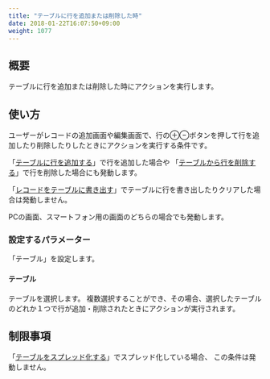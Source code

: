 ```yaml
---
title: "テーブルに行を追加または削除した時"
date: 2018-01-22T16:07:50+09:00
weight: 1077
---
```


## 概要

テーブルに行を追加または削除した時にアクションを実行します。

## 使い方

ユーザーがレコードの追加画面や編集画面で、行の⊕⊖ボタンを押して行を追加したり削除したりしたときにアクションを実行する条件です。

「[テーブルに行を追加する](../../../actions/table/add_table_row/)」で行を追加した場合や
「[テーブルから行を削除する](../../../actions/table/remove_table_row/)」で行を削除した場合にも発動します。

「[レコードをテーブルに書き出す](../../../actions/table/write_record_to_table/)」でテーブルに行を書き出したりクリアした場合は発動しません。

PCの画面、スマートフォン用の画面のどちらの場合でも発動します。

### 設定するパラメーター

「テーブル」を設定します。

#### テーブル

テーブルを選択します。
複数選択することができ、その場合、選択したテーブルのどれか１つで行が追加・削除されたときにアクションが実行されます。

## 制限事項

「[テーブルをスプレッド化する](../../../actions/table/set_handsontable/)」でスプレッド化している場合、
この条件は発動しません。

